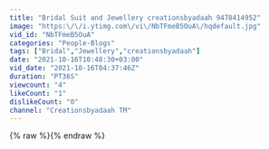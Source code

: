 ```yaml
---
title: "Bridal Suit and Jewellery creationsbyadaah 9478414952"
image: "https:\/\/i.ytimg.com\/vi\/NbTFmeB5OuA\/hqdefault.jpg"
vid_id: "NbTFmeB5OuA"
categories: "People-Blogs"
tags: ["Bridal","Jewellery","creationsbyadaah"]
date: "2021-10-16T10:48:30+03:00"
vid_date: "2021-10-16T04:37:46Z"
duration: "PT36S"
viewcount: "4"
likeCount: "1"
dislikeCount: "0"
channel: "Creationsbyadaah TM"
---
```

{% raw %}{% endraw %}
